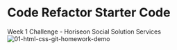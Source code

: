 # Code Refactor Starter Code
Week 1 Challenge - Horiseon Social Solution Services
![01-html-css-git-homework-demo](https://user-images.githubusercontent.com/28720227/129456712-2766f616-48bc-4da0-90ec-aa8ac726ea13.png)
